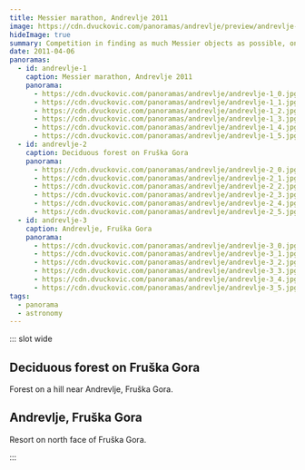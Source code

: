 ```yaml
---
title: Messier marathon, Andrevlje 2011
image: https://cdn.dvuckovic.com/panoramas/andrevlje/preview/andrevlje-1.jpg
hideImage: true
summary: Competition in finding as much Messier objects as possible, on Fruška Gora
date: 2011-04-06
panoramas:
  - id: andrevlje-1
    caption: Messier marathon, Andrevlje 2011
    panorama:
      - https://cdn.dvuckovic.com/panoramas/andrevlje/andrevlje-1_0.jpg
      - https://cdn.dvuckovic.com/panoramas/andrevlje/andrevlje-1_1.jpg
      - https://cdn.dvuckovic.com/panoramas/andrevlje/andrevlje-1_2.jpg
      - https://cdn.dvuckovic.com/panoramas/andrevlje/andrevlje-1_3.jpg
      - https://cdn.dvuckovic.com/panoramas/andrevlje/andrevlje-1_4.jpg
      - https://cdn.dvuckovic.com/panoramas/andrevlje/andrevlje-1_5.jpg
  - id: andrevlje-2
    caption: Deciduous forest on Fruška Gora
    panorama:
      - https://cdn.dvuckovic.com/panoramas/andrevlje/andrevlje-2_0.jpg
      - https://cdn.dvuckovic.com/panoramas/andrevlje/andrevlje-2_1.jpg
      - https://cdn.dvuckovic.com/panoramas/andrevlje/andrevlje-2_2.jpg
      - https://cdn.dvuckovic.com/panoramas/andrevlje/andrevlje-2_3.jpg
      - https://cdn.dvuckovic.com/panoramas/andrevlje/andrevlje-2_4.jpg
      - https://cdn.dvuckovic.com/panoramas/andrevlje/andrevlje-2_5.jpg
  - id: andrevlje-3
    caption: Andrevlje, Fruška Gora
    panorama:
      - https://cdn.dvuckovic.com/panoramas/andrevlje/andrevlje-3_0.jpg
      - https://cdn.dvuckovic.com/panoramas/andrevlje/andrevlje-3_1.jpg
      - https://cdn.dvuckovic.com/panoramas/andrevlje/andrevlje-3_2.jpg
      - https://cdn.dvuckovic.com/panoramas/andrevlje/andrevlje-3_3.jpg
      - https://cdn.dvuckovic.com/panoramas/andrevlje/andrevlje-3_4.jpg
      - https://cdn.dvuckovic.com/panoramas/andrevlje/andrevlje-3_5.jpg
tags:
  - panorama
  - astronomy
---
```


::: slot wide

<PhotoSphere id="andrevlje-1" />

## Deciduous forest on Fruška Gora

Forest on a hill near Andrevlje, Fruška Gora.

<PhotoSphere id="andrevlje-2" />

## Andrevlje, Fruška Gora

Resort on north face of Fruška Gora.

<PhotoSphere id="andrevlje-3" />

:::
